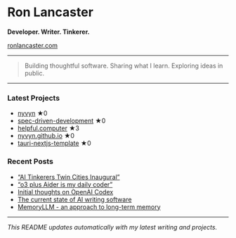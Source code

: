 # Ron Lancaster

**Developer. Writer. Tinkerer.**

[ronlancaster.com](https://ronlancaster.com)

---

> Building thoughtful software. Sharing what I learn. Exploring ideas in public.

---

### Latest Projects
<!-- RECENT_REPOS_START -->
- [nyvyn](https://github.com/nyvyn/nyvyn) ★0
- [spec-driven-development](https://github.com/nyvyn/spec-driven-development) ★0
- [helpful.computer](https://github.com/nyvyn/helpful.computer) ★3
- [nyvyn.github.io](https://github.com/nyvyn/nyvyn.github.io) ★0
- [tauri-nextjs-template](https://github.com/nyvyn/tauri-nextjs-template) ★0
<!-- RECENT_REPOS_END -->

### Recent Posts
<!-- RECENT_POSTS_START -->
- [“AI Tinkerers Twin Cities Inaugural”](https://www.ronlancaster.com/posts/ai-tinkerers-twin-cities-inaugural)
- [“o3 plus Aider is my daily coder”](https://www.ronlancaster.com/posts/o3-plus-aider-is-my-daily-coder)
- [Initial thoughts on OpenAI Codex](https://www.ronlancaster.com/posts/openai-codex)
- [The current state of AI writing software](https://www.ronlancaster.com/posts/the-current-state-of-ai-writing-software)
- [MemoryLLM - an approach to long-term memory](https://www.ronlancaster.com/posts/memoryllm-an-approach-to-long-term-memory)
<!-- RECENT_POSTS_END -->

---

_This README updates automatically with my latest writing and projects._
